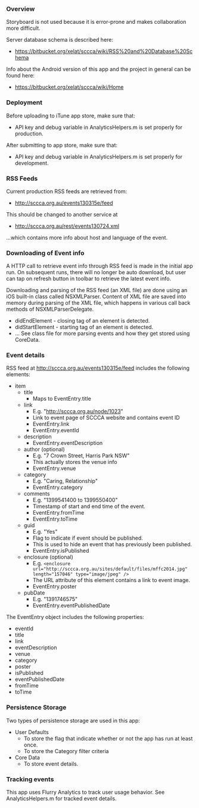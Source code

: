 

### Overview

Storyboard is not used because it is error-prone and makes collaboration more difficult.

Server database schema is described here:

- https://bitbucket.org/xelat/sccca/wiki/RSS%20and%20Database%20Schema

Info about the Android version of this app and the project in general can be found here:

- https://bitbucket.org/xelat/sccca/wiki/Home


### Deployment

Before uploading to iTune app store, make sure that:

- API key and debug variable in AnalyticsHelpers.m is set properly for production.

After submitting to app store, make sure that:

- API key and debug variable in AnalyticsHelpers.m is set properly for development.



### RSS Feeds

Current production RSS feeds are retrieved from:

- http://sccca.org.au/events130315e/feed

This should be changed to another service at

- http://sccca.org.au/rest/events130724.xml

...which contains more info about host and language of the event.



### Downloading of Event info

A HTTP call to retrieve event info through RSS feed is made in the initial app run. On subsequent runs, there will 
no longer be auto download, but user can tap on refresh button in toolbar to retrieve the latest event info.

Downloading and parsing of the RSS feed (an XML file) are done using an iOS built-in class called NSXMLParser.
Content of XML file are saved into memory during parsing of the XML file, which happens in various call back methods 
of NSXMLParserDelegate.

- didEndElement - closing tag of an element is detected.
- didStartElement - starting tag of an element is detected.
- ... See class file for more parsing events and how they get stored using CoreData.


### Event details

RSS feed at http://sccca.org.au/events130315e/feed includes the following elements:

- item
    - title
        - Maps to EventEntry.title
    - link
        - E.g. "http://sccca.org.au/node/1023"
        - Link to event page of SCCCA website and contains event ID
        - EventEntry.link
        - EventEntry.eventId
    - description
        - EventEntry.eventDescription
    - author (optional)
        - E.g. "7 Crown Street, Harris Park NSW"
        - This actually stores the venue info
        - EventEntry.venue
    - category
        - E.g. "Caring, Relationship"
        - EventEntry.category
    - comments
        - E.g. "1399541400 to 1399550400"
        - Timestamp of start and end time of the event.
        - EventEntry.fromTime
        - EventEntry.toTime
    - guid
        - E.g. "Yes"
        - Flag to indicate if event should be published.
        - This is used to hide an event that has previously been published.
        - EventEntry.isPublished
    - enclosure (optional)
        - E.g. `<enclosure url="http://sccca.org.au/sites/default/files/mffc2014.jpg" length="157046" type="image/jpeg" />`
        - The URL attribute of this element contains a link to event image.
        - EventEntry.poster
    - pubDate
        - E.g. "1391746575"
        - EventEntry.eventPublishedDate


The EventEntry object includes the following properties:

- eventId
- title
- link
- eventDescription
- venue
- category
- poster
- isPublished
- eventPublishedDate
- fromTime
- toTime


### Persistence Storage

Two types of persistence storage are used in this app:

- User Defaults
    - To store the flag that indicate whether or not the app has run at least once.
    - To store the Category filter criteria
- Core Data
    - To store event details.
    
    
    
### Tracking events

This app uses Flurry Analytics to track user usage behavior. See AnalyticsHelpers.m for tracked event details.


